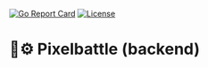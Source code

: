[![Go Report Card](https://goreportcard.com/badge/mrsobakin/pixelbattle)](https://goreportcard.com/report/mrsobakin/pixelbattle) [![License](https://img.shields.io/badge/license-GPLv3-blue)](https://github.com/mrsobakin/pixelbattle/blob/master/LICENSE)

# 🎨⚙️ Pixelbattle (backend)
